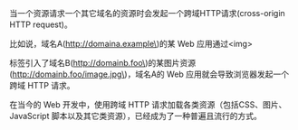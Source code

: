 当一个资源请求一个其它域名的资源时会发起一个跨域HTTP请求\(cross-origin HTTP request\)。

比如说，域名A\(http://domaina.example\)的某 Web 应用通过&lt;img&gt;

标签引入了域名B\(http://domainb.foo\)的某图片资源\(http://domainb.foo/image.jpg\)，域名A的 Web 应用就会导致浏览器发起一个跨域 HTTP 请求。

在当今的 Web 开发中，使用跨域 HTTP 请求加载各类资源（包括CSS、图片、JavaScript 脚本以及其它类资源），已经成为了一种普遍且流行的方式。



